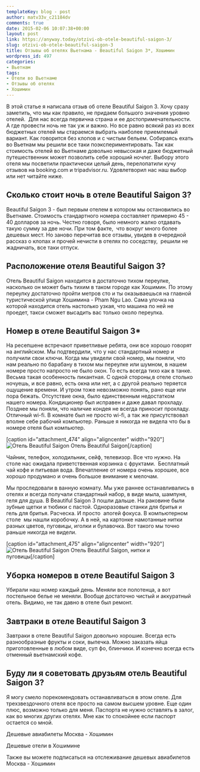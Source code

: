 ```yaml
---
templateKey: blog - post
author: matv33v_c21184dv
comments: true
date: 2015-02-06 10:07:38+00:00
layout: post
link: https://anyway.today/otzivi-ob-otele-beautiful-saigon-3/
slug: otzivi-ob-otele-beautiful-saigon-3
title: Отзывы об отелях Вьетнама - Beautiful Saigon 3*, Хошимин
wordpress_id: 497
categories:
- Вьетнам
tags:
- Отели во Вьетнаме
- Отзывы об отелях
- Хошимин
---
```


В этой статье я написала отзыв об отеле Beautiful Saigon 3. Хочу сразу заметить, что мы как правило, не придаем большого значения уровню отелей.  Для нас всегда первична страна и ее достопримечательности. А где провести ночь не так уж и важно. Но все равно всякий раз из всех бюджетных отелей мы стараемся выбрать наиболее приемлемый вариант. Как говорится без клопов и с чистым бельем. Cобираясь ехать во Вьетнам мы решили все таки поэкспериментировать. Так как стоимость отелей во Вьетнаме довольно невысокая и даже бюджетный путешественник может позволить себе хороший ночлег. Выбору этого отеля мы посветили практически целый день, перелопатили кучу отзывов на booking.com и tripadvisor.ru. Удовлетворил нас наш выбор или нет читайте ниже.




<!-- more -->





## Сколько стоит ночь в отеле Beautiful Saigon 3?




Beautiful Saigon 3 - был первым отелем в котором мы остановились во Вьетнаме. Стоимость стандартного номера составляет примерно 45 - 40 долларов за ночь. Честно говоря, было немного жалко отдавать такую сумму за две ночи. При том факте,  что вокруг много более дешевых мест. Но заново перечитав все отзывы, увидев в очередной рассказ о клопах и прочей нечисти в отелях по соседству,  решили не жадничать, все таки отпуск.





## Расположение отеля Beautiful Saigon 3?




Отель Beautiful Saigon находится в достаточно тихом переулке, насколько он может быть тихим в таком городе как Хошимин. По этому переулку достаточно пройти метров сто и ты оказываешься на главной туристической улице Хошимина - Pham Ngu Lao. Сама улочка на которой находится отель настолько узкая, что машина по ней не проедет, такси сможет высадить вас только около переулка.





## Номер в отеле Beautiful Saigon 3*




На ресепшене встречают приветливые ребята, они все хорошо говорят на английском. Мы подтвердили, что у нас стандартный номер и получили свои ключи. Когда мы увидели свой номер, мы поняли, что нам реально по барабану в тихом мы переулке или шумном, в нашем номере просто напросто не было окон. То есть всегда тихо как в танке. Весьма такая особенность пикантная. С одной стороны,в отеле столько ночуешь, и все равно, есть окна или нет, а с другой реально теряется ощущение времени. И утром тоже невозможно понять, рано еще или пора бежать. Отсутствие окна, было единственным недостатком нашего номера. Кондиционер был исправен и даже давал прохладу. Позднее мы поняли, что наличие кондея не всегда приносит прохладу. Отличный wi-fi. В комнате был не просто wi-fi, а так же присутствовал вполне себе рабочий компьютер. Раньше я никогда не видела что бы в номере отеля был компьютер.




[caption id="attachment_474" align="aligncenter" width="920"]![Отель Beautiful Saigon](https://img-fotki.yandex.ru/get/15508/27506135.0/0_fd812_9abb4b2f_orig) Отель Beautiful Saigon[/caption]


Чайник, телефон, холодильник, сейф, телевизор. Все что нужно. На столе нас ожидала приветственная корзинка с фруктами.  Бесплатный чай кофе и питьевая вода. Впечатление от номера очень хорошее, все хорошо продумано и очень большое внимание к мелочам.





Мы проследовали в ванную комнату. Мы уже раннее останавливались в отелях и всегда получали стандартный набор, в виде мыла, шампуня, геля для душа. В Beautiful Saigon 3 пошли дальше. На раковине были зубные щетки и тюбики с пастой. Одноразовые станки для бритья и гель для бритья. Расческа. И просто  апогей фокуса. В компьютерном столе  мы нашли коробочку. А в ней, на картонке намотанные нитки разных цветов, пуговицы, иголки и булавочка. Вот такого мы точно раньше никогда не видели.




[caption id="attachment_475" align="aligncenter" width="920"]![Отель Beautiful Saigon](https://img-fotki.yandex.ru/get/16153/27506135.0/0_fd815_7a4d9779_orig) Отель Beautiful Saigon, нитки и пуговицы[/caption]


## Уборка номеров в отеле Beautiful Saigon 3


Убирали наш номер каждый день. Меняли все полотенца, а вот постельное белье не меняли. Вообще достаточно чистый и аккуратный отель. Видимо, не так давно в отеле был ремонт.


## Завтраки в отеле Beautiful Saigon 3




Завтраки в отеле Beautiful Saigon довольно хорошие. Всегда есть разнообразные фрукты и соки, выпечка. Можно заказать яйца приготовленные в любом виде, суп фо, блинчики. И конечно всегда есть отменный вьетнамский кофе.





## Буду ли я советовать друзьям отель Beautiful Saigon 3?




Я могу смело порекомендовать останавливаться в этом отеле. Для трехзвездочного отеля все просто на самом высшем уровне. Еще один плюс, возможно только для меня. Паспорта не нужно оставлять в залог, как во многих других отелях. Мне как то спокойнее если паспорт остается со мной.


Дешевые авиабилеты Москва - Хошимин


Дешевые отели в Хошимине



Также вы можете подписаться на отслеживание дешевых авиабилетов Москва - Хошимин


